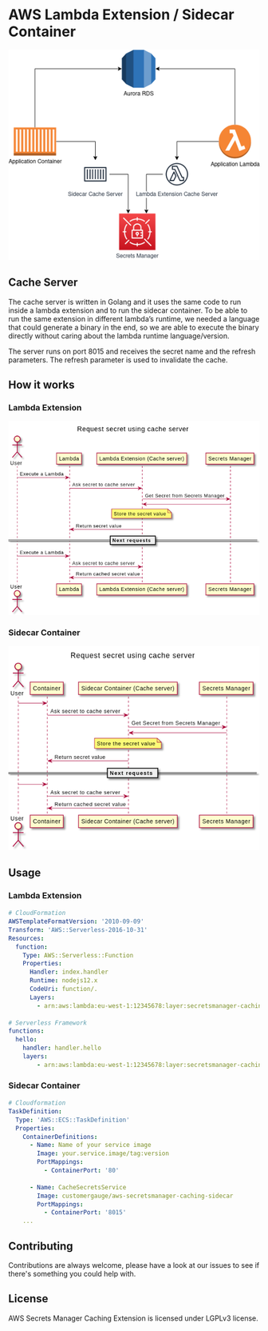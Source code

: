 # AWS Lambda Extension / Sidecar Container

![Diagram cache server](docs/cache-server.png)

## Cache Server

The cache server is written in Golang and it uses the same code to run inside a lambda extension and to run the sidecar container. To be able to run the same extension in different lambda’s runtime, we needed a language that could generate a binary in the end, so we are able to execute the binary directly without caring about the lambda runtime language/version.

The server runs on port 8015 and receives the secret name and the refresh parameters. The refresh parameter is used to invalidate the cache.

## How it works

### Lambda Extension

![Sequence Diagram lambda](docs/lambda-sequence.png)

### Sidecar Container

![Diagram cache server](docs/container-sequence.png)

## Usage

### Lambda Extension

```yml
# CloudFormation
AWSTemplateFormatVersion: '2010-09-09'
Transform: 'AWS::Serverless-2016-10-31'
Resources:
  function:
    Type: AWS::Serverless::Function
    Properties:
      Handler: index.handler
      Runtime: nodejs12.x
      CodeUri: function/.
      Layers:
        - arn:aws:lambda:eu-west-1:12345678:layer:secretsmanager-caching-extension:1

# Serverless Framework
functions:
  hello:
    handler: handler.hello
    layers:
        - arn:aws:lambda:eu-west-1:12345678:layer:secretsmanager-caching-extension:1
```

### Sidecar Container

```yml
# Cloudformation
TaskDefinition:
  Type: 'AWS::ECS::TaskDefinition'
  Properties:
    ContainerDefinitions:
      - Name: Name of your service image
        Image: your.service.image/tag:version
        PortMappings:
          - ContainerPort: '80'
            
      - Name: CacheSecretsService
        Image: customergauge/aws-secretsmanager-caching-sidecar
        PortMappings:
          - ContainerPort: '8015'
    ...
```

## Contributing

Contributions are always welcome, please have a look at our issues to see if there's something you could help with.

## License

AWS Secrets Manager Caching Extension is licensed under LGPLv3 license.